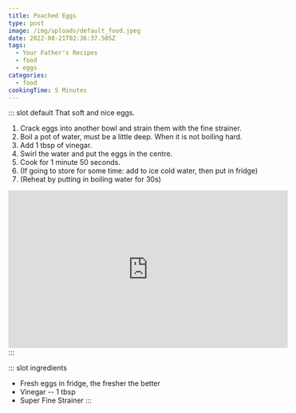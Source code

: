 ```yaml
---
title: Poached Eggs
type: post
image: /img/uploads/default_food.jpeg
date: 2022-08-21T02:36:37.505Z
tags:
  - Your Father's Recipes
  - food
  - eggs
categories:
  - food
cookingTime: 5 Minutes
---
```

::: slot default
That soft and nice eggs.
<!-- more -->
1. Crack eggs into another bowl and strain them with the fine strainer.
2. Boil a pot of water, must be a little deep. When it is not boiling hard.
3. Add 1 tbsp of vinegar.
4. Swirl the water and put the eggs in the centre.
5. Cook for 1 minute 50 seconds.
6. (If going to store for some time: add to ice cold water, then put in fridge)
7. (Reheat by putting in boiling water for 30s)

<iframe width="560" height="315" src="https://www.youtube.com/embed/yifZtA3uF-E" title="YouTube video player" frameborder="0" allow="accelerometer; autoplay; clipboard-write; encrypted-media; gyroscope; picture-in-picture" allowfullscreen></iframe>
:::

::: slot ingredients
- Fresh eggs in fridge, the fresher the better
- Vinegar -- 1 tbsp
- Super Fine Strainer
:::